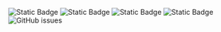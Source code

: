 ![Static Badge](https://img.shields.io/badge/blacklists-61-000000) ![Static Badge](https://img.shields.io/badge/blacklisted-2979312-cc0000) ![Static Badge](https://img.shields.io/badge/whitelisted-2254-00CC00) ![Static Badge](https://img.shields.io/badge/streaming_blacklist-28107-000000) ![GitHub issues](https://img.shields.io/github/issues/fabriziosalmi/blacklists)
